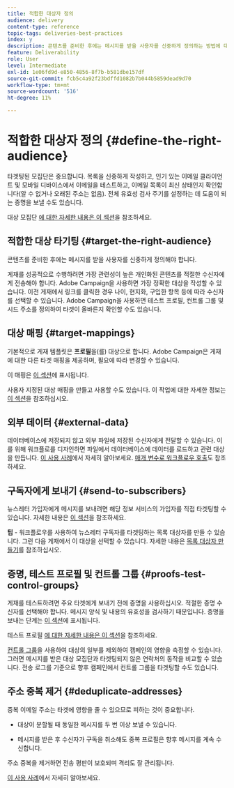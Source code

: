 ```yaml
---
title: 적합한 대상자 정의
audience: delivery
content-type: reference
topic-tags: deliveries-best-practices
index: y
description: 콘텐츠를 준비한 후에는 메시지를 받을 사용자를 신중하게 정의하는 방법에 대해 알아보십시오.
feature: Deliverability
role: User
level: Intermediate
exl-id: 1e06fd9d-e850-4856-8f7b-b581dbe157df
source-git-commit: fcb5c4a92f23bdffd1082b7b044b5859dead9d70
workflow-type: tm+mt
source-wordcount: '516'
ht-degree: 11%

---
```


# 적합한 대상자 정의 {#define-the-right-audience}

타겟팅된 모집단은 중요합니다. 목록을 신중하게 작성하고, 인기 있는 이메일 클라이언트 및 모바일 디바이스에서 이메일을 테스트하고, 이메일 목록이 최신 상태인지 확인합니다(알 수 없거나 오래된 주소는 없음). 전체 유효성 검사 주기를 설정하는 데 도움이 되는 증명을 보낼 수도 있습니다.

대상 모집단 [에 대한 자세한 내용은 이 섹션](../../audiences/using/selecting-an-audience-in-a-message.md)을 참조하세요.

## 적합한 대상 타기팅 {#target-the-right-audience}

콘텐츠를 준비한 후에는 메시지를 받을 사용자를 신중하게 정의해야 합니다.

게재를 성공적으로 수행하려면 가장 관련성이 높은 개인화된 콘텐츠를 적절한 수신자에게 전송해야 합니다. Adobe Campaign을 사용하면 가장 정확한 대상을 작성할 수 있습니다. 이전 게재에서 링크를 클릭한 경우 나이, 현지화, 구입한 항목 등에 따라 수신자를 선택할 수 있습니다. Adobe Campaign을 사용하면 테스트 프로필, 컨트롤 그룹 및 시드 주소를 정의하여 타겟이 올바른지 확인할 수도 있습니다.

## 대상 매핑 {#target-mappings}

기본적으로 게재 템플릿은 **프로필**&#x200B;을(를) 대상으로 합니다. Adobe Campaign은 게재에 대한 다른 타겟 매핑을 제공하며, 필요에 따라 변경할 수 있습니다.

이 매핑은 [이 섹션](../../automating/using/query.md#targeting-dimensions-and-resources)에 표시됩니다.

사용자 지정된 대상 매핑을 만들고 사용할 수도 있습니다. 이 작업에 대한 자세한 정보는 [이 섹션](../../administration/using/target-mappings-in-campaign.md)을 참조하십시오.

## 외부 데이터 {#external-data}

데이터베이스에 저장되지 않고 외부 파일에 저장된 수신자에게 전달할 수 있습니다. 이를 위해 워크플로를 디자인하면 파일에서 데이터베이스에 데이터를 로드하고 관련 대상을 만듭니다.  [이 사용 사례](../../automating/using/use-case-calling-workflow.md)에서 자세히 알아보세요. [매개 변수로 워크플로우 호출](../../automating/using/calling-a-workflow-with-external-parameters.md)도 참조하세요.

## 구독자에게 보내기 {#send-to-subscribers}

뉴스레터 가입자에게 메시지를 보내려면 해당 정보 서비스의 가입자를 직접 타겟팅할 수 있습니다. 자세한 내용은 [이 섹션](../../audiences/using/about-subscriptions.md)을 참조하세요.

**팁** - 워크플로우를 사용하여 뉴스레터 구독자를 타겟팅하는 목록 대상자를 만들 수 있습니다. 그런 다음 게재에서 이 대상을 선택할 수 있습니다. 자세한 내용은 [목록 대상자 만들기](../../audiences/using/creating-audiences.md#creating-list-audiences)를 참조하십시오.

## 증명, 테스트 프로필 및 컨트롤 그룹 {#proofs-test-control-groups}

게재를 테스트하려면 주요 타겟에게 보내기 전에 증명을 사용하십시오.
적절한 증명 수신자를 선택해야 합니다. 메시지 양식 및 내용의 유효성을 검사하기 때문입니다. 증명을 보내는 단계는 [이 섹션](../../sending/using/sending-proofs.md)에 표시됩니다.

테스트 프로필 [에 대한 자세한 내용은 이 섹션](../../audiences/using/managing-test-profiles.md)을 참조하세요.

[컨트롤 그룹](../../sending/using/control-group.md)을 사용하여 대상의 일부를 제외하여 캠페인의 영향을 측정할 수 있습니다. 그러면 메시지를 받은 대상 모집단과 타겟팅되지 않은 연락처의 동작을 비교할 수 있습니다. 전송 로그를 기준으로 향후 캠페인에서 컨트롤 그룹을 타겟팅할 수도 있습니다.

## 주소 중복 제거 {#deduplicate-addresses}

중복 이메일 주소는 타겟에 영향을 줄 수 있으므로 피하는 것이 중요합니다.

* 대상이 분할될 때 동일한 메시지를 두 번 이상 보낼 수 있습니다.

* 메시지를 받은 후 수신자가 구독을 취소해도 중복 프로필은 향후 메시지를 계속 수신합니다.

주소 중복을 제거하면 전송 평판이 보호되며 격리도 잘 관리됩니다.

[이 사용 사례](../../automating/using/deduplicating-data-imported-file.md)에서 자세히 알아보세요.
